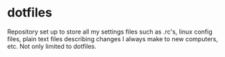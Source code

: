 dotfiles
========

Repository set up to store all my settings files such as .rc's, linux config files, plain text files describing changes I always make to new computers, etc. Not only limited to dotfiles.
